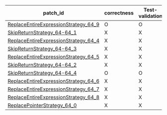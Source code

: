  | patch_id |correctness |Test-validation |NPEX-validation |
 |--- | --- | --- | --- | 
 | [ReplaceEntireExpressionStrategy_64_9](./patches/ReplaceEntireExpressionStrategy_64_9/patch.java#70) | O | O | O | 
 | [SkipReturnStrategy_64-64_1](./patches/SkipReturnStrategy_64-64_1/patch.java#70) | X | X | X | 
 | [ReplaceEntireExpressionStrategy_64_4](./patches/ReplaceEntireExpressionStrategy_64_4/patch.java#70) | X | X | X | 
 | [SkipReturnStrategy_64-64_3](./patches/SkipReturnStrategy_64-64_3/patch.java#70) | X | X | X | 
 | [ReplaceEntireExpressionStrategy_64_5](./patches/ReplaceEntireExpressionStrategy_64_5/patch.java#70) | X | X | X | 
 | [SkipReturnStrategy_64-64_2](./patches/SkipReturnStrategy_64-64_2/patch.java#70) | X | X | X | 
 | [SkipReturnStrategy_64-64_4](./patches/SkipReturnStrategy_64-64_4/patch.java#70) | O | O | O | 
 | [ReplaceEntireExpressionStrategy_64_6](./patches/ReplaceEntireExpressionStrategy_64_6/patch.java#70) | X | X | X | 
 | [ReplaceEntireExpressionStrategy_64_7](./patches/ReplaceEntireExpressionStrategy_64_7/patch.java#70) | X | X | X | 
 | [ReplaceEntireExpressionStrategy_64_8](./patches/ReplaceEntireExpressionStrategy_64_8/patch.java#70) | X | X | X | 
 | [ReplacePointerStrategy_64_0](./patches/ReplacePointerStrategy_64_0/patch.java#70) | X | X | X | 
